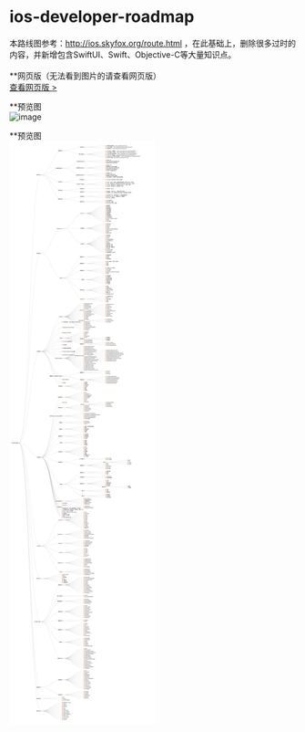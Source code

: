 # ios-developer-roadmap<br/>
本路线图参考：http://ios.skyfox.org/route.html ，在此基础上，删除很多过时的内容，并新增包含SwiftUI、Swift、Objective-C等大量知识点。
<br/><br/>
**网页版（无法看到图片的请查看网页版）<br/>
[查看网页版 >](http://hdjc8.com/iOSRoadMap/)

**预览图<br/>
![image](iOSDeveloperRoadMap.png)

**预览图<br/>
![image](iOSMap.jpg)
